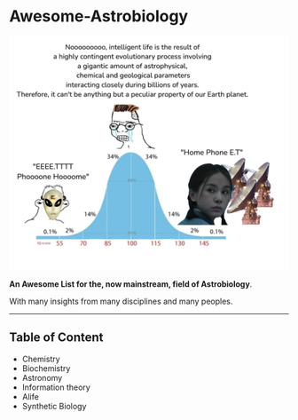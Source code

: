 # Awesome-Astrobiology

![Gaussian_Meme](./img/Gaussian_meme.png)

**An Awesome List for the, now mainstream, field of Astrobiology**.

With many insights from many disciplines and many peoples.

---

## Table of Content

- Chemistry
- Biochemistry
- Astronomy
- Information theory
- Alife
- Synthetic Biology
